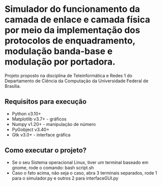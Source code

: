 # Simulador do funcionamento da camada de enlace e camada física por meio da implementação dos protocolos de enquadramento, modulação banda-base e modulação por portadora.

Projeto proposto na disciplina de Teleinformática e Redes 1 do Departamento de Ciência da Computação da Universidade Federal de Brasília.

## Requisitos para execução

- Python v3.10+
- Matplotlib v3.7+ - gráficos
- Numpy v1.20+ - manipulação de número
- PyGobject v3.40+
- Gtk v3.0+ - interface gráfica

## Como executar o projeto?
- Se o seu Sistema operacional Linux, tiver um terminal baseado em gnome, rode o comando: bash script.sh
- Caso o fato acima, não seja o caso, abra 3 terminais separados, rode 1 para o simulador.py e outros 2 para interfaceGUI.py
